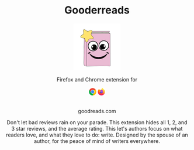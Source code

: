 <div style="text-align: center;">
<h1>Gooderreads</h1>

![Gooderreads logo: A closed book with a smily face and a start on it](sources/gooderreads_logo_128.png)

Firefox and Chrome extension for

<img src="sources/chrome_symbol.png" alt="Chrome symbol" style="width: 20px">
<img src="sources/firefox_symbol.png" alt="Firefox symbol" style="width: 20px"><br><br>

<p>goodreads.com</p>

Don't let bad reviews rain on your parade. This extension hides all 1, 2, and 3 star reviews, and the average rating. This let's authors focus on what readers love, and what they love to do: write. Designed by the spouse of an author, for the peace of mind of writers everywhere.

</div>
